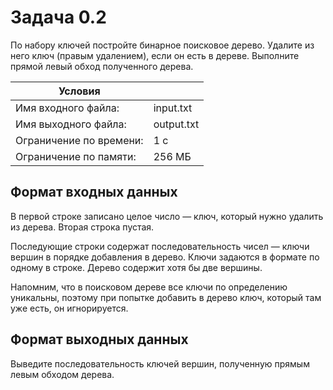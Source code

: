 # Задача 0.2

По набору ключей постройте бинарное поисковое дерево. Удалите из него ключ (правым удалением), если он есть в дереве. Выполните прямой левый обход полученного дерева.

| Условия                ||
| ----------------------- | --------- |
| Имя входного файла:     | input.txt |
| Имя выходного файла:    | output.txt|
| Ограничение по времени: | 1 с       |
| Ограничение по памяти:  | 256 МБ    |

## Формат входных данных
В первой строке записано целое число — ключ, который нужно удалить из дерева.
Вторая строка пустая.

Последующие строки содержат последовательность чисел — ключи вершин в порядке добавления в дерево. Ключи задаются в формате по одному в строке. Дерево содержит хотя бы две вершины.

Напомним, что в поисковом дереве все ключи по определению уникальны, поэтому при попытке добавить в дерево ключ, который там уже есть, он игнорируется.

## Формат выходных данных
Выведите последовательность ключей вершин, полученную прямым левым обходом дерева.
